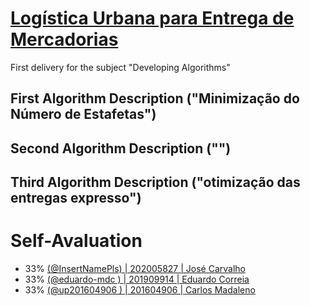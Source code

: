 # [Logística Urbana para Entrega de Mercadorias](https://github.com/LEIC-DA-T10/T1/blob/main/DA%202021-22%20Trabalho%20Pr%C3%A1tico%201.pdf)
First delivery for the subject "Developing Algorithms"


## First Algorithm Description ("Minimização do Número de Estafetas")
## Second Algorithm Description ("")
## Third Algorithm Description ("otimização das entregas expresso")


# Self-Avaluation
 * 33% [(@InsertNamePls) | 202005827 | José Carvalho](https://github.com/InsertNamePls) 
 * 33% [(@eduardo-mdc ) | 201909914 | Eduardo Correia](https://github.com/eduardo-mdc) 
 * 33% [(@up201604906 ) | 201604906 | Carlos Madaleno](https://github.com/up201604906)

